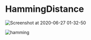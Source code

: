 # HammingDistance

![Screenshot at 2020-06-27 01-32-50](https://user-images.githubusercontent.com/37871629/85906428-f0628080-b816-11ea-9cf3-113c0220b8df.png)

![hamming](https://user-images.githubusercontent.com/37871629/85916974-908fc800-b85e-11ea-9980-e0b3d0ebd455.gif)
